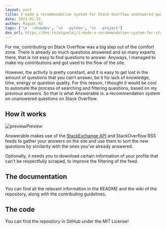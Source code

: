 ```yaml
---
layout: post
title: I made a recommendation system for Stack Overflow unanswered questions
date: 2021-01-15
author: Miguel MJ
tags: ['\n  -showdev', '\n  -python', '\n  -project']
dev_url: https://dev.to/miguelmj/i-made-a-recommendation-system-for-stack-overflow-unanswered-questions-280a
---
```

For me, contributing on Stack Overflow was a big step out of the comfort zone. There is already so much questions answered and so many experts there, that is not easy to find questions to answer. Anyways, I managed to make my contributions and got used to the flow of the site.

However, the activity is pretty constant, and it is easy to get lost in the amount of questions that you can’t answer, be it for lack of knowledge, time, energy or question quality. For this reason, I thought it would be cool to automate the process of searching and filtering questions, based on my previous answers. So that is what Answerable is: a recommendation system on unanswered questions on Stack Overflow.

## How it works

![preview](https://dev-to-uploads.s3.amazonaws.com/i/herwf9hrsro5b0pbfbpx.png)_Preview_

Answerable makes use of the [StackExchange API](https://api.stackexchange.com/) and StackOverflow RSS feeds to gather your answers on the site and use them to sort the new questions by similarity with the ones you've already answered. 

Optionally, it needs you to download certain information of your profile that can't be respectfully scraped, to improve the filtering of the feed.

## The documentation

You can find all the relevant information in the README and the wiki of the repository, along with the contributing guidelines.

## The code

You can find the repository in GitHub under the MIT License!




